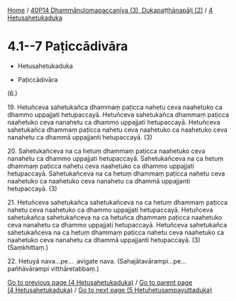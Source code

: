 
[Home](/) / [40P14 Dhammānulomapaccanīya (3), Dukapaṭṭhānapāḷi (2)](...md) / [4 Hetusahetukaduka](../40P14/4.md)

# 4.1--7 Paṭiccādivāra

* Hetusahetukaduka

* Paṭiccādivāra

(6.)

19\. Hetuñceva sahetukañca dhammaṃ paṭicca nahetu ceva naahetuko ca dhammo uppajjati hetupaccayā. Hetuñceva sahetukañca dhammaṃ paṭicca naahetuko ceva nanahetu ca dhammo uppajjati hetupaccayā. Hetuñceva sahetukañca dhammaṃ paṭicca nahetu ceva naahetuko ca naahetuko ceva nanahetu ca dhammā uppajjanti hetupaccayā. (3)

20\. Sahetukañceva na ca hetuṃ dhammaṃ paṭicca naahetuko ceva nanahetu ca dhammo uppajjati hetupaccayā. Sahetukañceva na ca hetuṃ dhammaṃ paṭicca nahetu ceva naahetuko ca dhammo uppajjati hetupaccayā. Sahetukañceva na ca hetuṃ dhammaṃ paṭicca nahetu ceva naahetuko ca naahetuko ceva nanahetu ca dhammā uppajjanti hetupaccayā. (3)

21\. Hetuñceva sahetukañca sahetukañceva na ca hetuṃ dhammaṃ paṭicca nahetu ceva naahetuko ca dhammo uppajjati hetupaccayā. Hetuñceva sahetukañca sahetukañceva na ca hetuñca dhammaṃ paṭicca naahetuko ceva nanahetu ca dhammo uppajjati hetupaccayā. Hetuñceva sahetukañca sahetukañceva na ca hetuṃ dhammaṃ paṭicca nahetu ceva naahetuko ca naahetuko ceva nanahetu ca dhammā uppajjanti hetupaccayā. (3) (Saṃkhittaṃ.)

22\. Hetuyā nava…pe…  avigate nava. (Sahajātavārampi…pe…  pañhāvārampi vitthāretabbaṃ.)

[Go to previous page (4 Hetusahetukaduka)](../40P14/4.md) / [Go to parent page (4 Hetusahetukaduka)](../40P14/4.md) / [Go to next page (5 Hetuhetusampayuttaduka)](../5.md)


